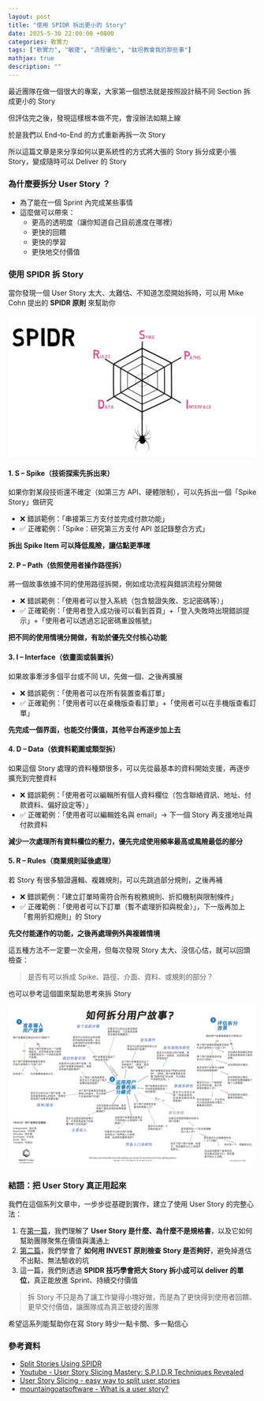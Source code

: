 ```yaml
---
layout: post
title: "使用 SPIDR 拆出更小的 Story"
date: 2025-5-30 22:00:00 +0800
categories: 軟實力
tags: ["軟實力", "敏捷", "流程優化", "鈦坦教會我的那些事"]
mathjax: true
description: ""
---
```


最近團隊在做一個很大的專案，大家第一個想法就是按照設計稿不同 Section 拆成更小的 Story

但評估完之後，發現這樣根本做不完，會沒辦法如期上線

於是我們以 End-to-End 的方式重新再拆一次 Story

所以這篇文章是來分享如何以更系統性的方式將大張的 Story 拆分成更小張 Story，變成隨時可以 Deliver 的 Story

### 為什麼要拆分 User Story ？

- 為了能在一個 Sprint 內完成某些事情
- 這麼做可以帶來：
  - 更高的透明度（讓你知道自己目前進度在哪裡）
  - 更快的回饋
  - 更快的學習
  - 更快地交付價值

### 使用 SPIDR 拆 Story

當你發現一個 User Story 太大、太難估、不知道怎麼開始拆時，可以用 Mike Cohn 提出的 **SPIDR 原則** 來幫助你

![](/assets/img/posts/split-story-spider.png)

#### 1. **S – Spike（技術探索先拆出來）**

如果你對某段技術還不確定（如第三方 API、硬體限制），可以先拆出一個「Spike Story」做研究

- ❌ 錯誤範例：「串接第三方支付並完成付款功能」
- ✅ 正確範例：「Spike：研究第三方支付 API 並記錄整合方式」

**拆出 Spike Item 可以降低風險，讓估點更準確**

#### 2. **P – Path（依照使用者操作路徑拆）**

將一個故事依據不同的使用路徑拆開，例如成功流程與錯誤流程分開做

- ❌ 錯誤範例：「使用者可以登入系統（包含驗證失敗、忘記密碼等）」
- ✅ 正確範例：「使用者登入成功後可以看到首頁」+「登入失敗時出現錯誤提示」+「使用者可以透過忘記密碼重設帳號」

**把不同的使用情境分開做，有助於優先交付核心功能**

#### 3. **I – Interface（依畫面或裝置拆）**

如果故事牽涉多個平台或不同 UI，先做一個、之後再擴展

- ❌ 錯誤範例：「使用者可以在所有裝置查看訂單」
- ✅ 正確範例：「使用者可以在桌機版查看訂單」+「使用者可以在手機版查看訂單」

**先完成一個界面，也能交付價值，其他平台再逐步加上去**

#### 4. **D – Data（依資料範圍或類型拆）**

如果這個 Story 處理的資料種類很多，可以先從最基本的資料開始支援，再逐步擴充到完整資料

- ❌ 錯誤範例：「使用者可以編輯所有個人資料欄位（包含聯絡資訊、地址、付款資料、偏好設定等）」
- ✅ 正確範例：「使用者可以編輯姓名與 email」→ 下一個 Story 再支援地址與付款資料

**減少一次處理所有資料欄位的壓力，優先完成使用頻率最高或風險最低的部分**

#### 5. **R – Rules（商業規則延後處理）**

若 Story 有很多驗證邏輯、複雜規則，可以先跳過部分規則，之後再補

- ❌ 錯誤範例：「建立訂單時需符合所有稅務規則、折扣機制與限制條件」
- ✅ 正確範例：「使用者可以下訂單（暫不處理折扣與稅金）」，下一版再加上「套用折扣規則」的 Story

**先交付能運作的功能，之後再處理例外與複雜情境**

這五種方法不一定要一次全用，但每次發現 Story 太大、沒信心估，就可以回頭檢查：

> 是否有可以拆成 Spike、路徑、介面、資料、或規則的部分？

也可以參考這個圖來幫助思考來拆 Story

![](/assets/img/posts/split-story-full.png)

### 結語：把 User Story 真正用起來

我們在這個系列文章中，一步步從基礎到實作，建立了使用 User Story 的完整心法：

1. 在[第一篇](/posts/User-Story-是什麼/)，我們理解了 **User Story 是什麼、為什麼不是規格書**，以及它如何幫助團隊聚焦在價值與溝通上
2. [第二篇](/posts/INVEST-原則-用來檢查-Story-是否夠好/)，我們學會了 **如何用 INVEST 原則檢查 Story 是否夠好**，避免掉進估不出點、無法驗收的坑
3. 這一篇，我們則透過 **SPIDR 技巧學會把大 Story 拆小成可以 deliver 的單位**，真正能放進 Sprint、持續交付價值

> 拆 Story 不只是為了讓工作變得小塊好做，而是為了更快得到使用者回饋、更早交付價值，讓團隊成為真正敏捷的團隊

希望這系列能幫助你在寫 Story 時少一點卡關、多一點信心

### 參考資料

- [Split Stories Using SPIDR](https://www.mountaingoatsoftware.com/exclusive/spidr-poster-download)
- [Youtube - User Story Slicing Mastery: S.P.I.D.R Techniques Revealed](https://www.youtube.com/watch?v=ZHtSogsF8Yc&ab_channel=OeLean)
- [User Story Slicing - easy way to split user stories](https://www.slideshare.net/slideshow/user-story-slicing-berlin/39438406)
- [mountaingoatsoftware - What is a user story?](https://www.mountaingoatsoftware.com/agile/user-stories)
